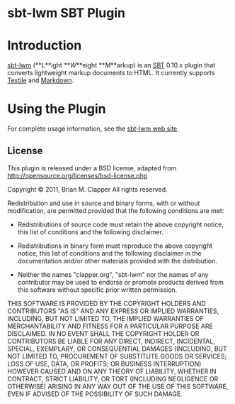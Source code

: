 sbt-lwm SBT Plugin
==================

# Introduction

[sbt-lwm][] (**_L_**ight **_W_**eight **_M_**arkup) is an [SBT][] 0.10.x
plugin that converts lightweight markup documents to HTML. It currently
supports [Textile][] and [Markdown][].

[sbt-lwm]: http://software.clapper.org/sbt-lwm/
[Markdown]: http://daringfireball.net/projects/markdown/
[Textile]: http://textile.thresholdstate.com/
[SBT]: https://github.com/harrah/xsbt

# Using the Plugin

For complete usage information, see the [sbt-lwm web site][].

[sbt-lwm web site]: http://software.clapper.org/sbt-lwm/

## License

This plugin is released under a BSD license, adapted from
<http://opensource.org/licenses/bsd-license.php>

Copyright &copy; 2011, Brian M. Clapper
All rights reserved.

Redistribution and use in source and binary forms, with or without
modification, are permitted provided that the following conditions are
met:

* Redistributions of source code must retain the above copyright notice,
  this list of conditions and the following disclaimer.

* Redistributions in binary form must reproduce the above copyright
  notice, this list of conditions and the following disclaimer in the
  documentation and/or other materials provided with the distribution.

* Neither the names "clapper.org", "sbt-lwm" nor the names of any
  contributor may be used to endorse or promote products derived from this
  software without specific prior written permission.

THIS SOFTWARE IS PROVIDED BY THE COPYRIGHT HOLDERS AND CONTRIBUTORS "AS
IS" AND ANY EXPRESS OR IMPLIED WARRANTIES, INCLUDING, BUT NOT LIMITED TO,
THE IMPLIED WARRANTIES OF MERCHANTABILITY AND FITNESS FOR A PARTICULAR
PURPOSE ARE DISCLAIMED. IN NO EVENT SHALL THE COPYRIGHT HOLDER OR
CONTRIBUTORS BE LIABLE FOR ANY DIRECT, INDIRECT, INCIDENTAL, SPECIAL,
EXEMPLARY, OR CONSEQUENTIAL DAMAGES (INCLUDING, BUT NOT LIMITED TO,
PROCUREMENT OF SUBSTITUTE GOODS OR SERVICES; LOSS OF USE, DATA, OR
PROFITS; OR BUSINESS INTERRUPTION) HOWEVER CAUSED AND ON ANY THEORY OF
LIABILITY, WHETHER IN CONTRACT, STRICT LIABILITY, OR TORT (INCLUDING
NEGLIGENCE OR OTHERWISE) ARISING IN ANY WAY OUT OF THE USE OF THIS
SOFTWARE, EVEN IF ADVISED OF THE POSSIBILITY OF SUCH DAMAGE.

